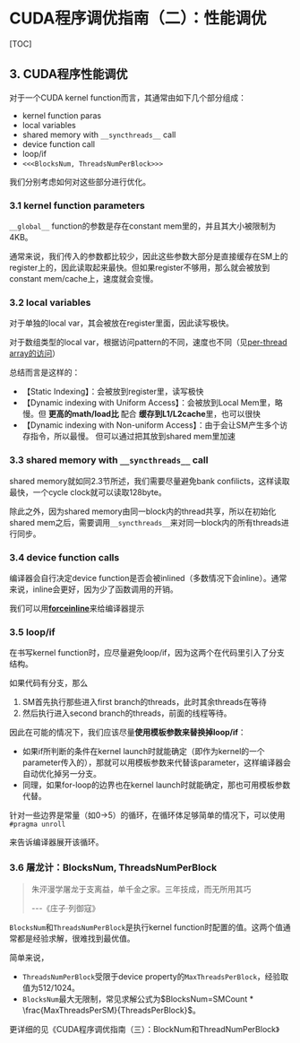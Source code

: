 # CUDA程序调优指南（二）：性能调优

[TOC]

## 3. CUDA程序性能调优

对于一个CUDA kernel function而言，其通常由如下几个部分组成：

- kernel function paras
- local variables
- shared memory with `__syncthreads__` call
- device function call
- loop/if
- `<<<BlocksNum, ThreadsNumPerBlock>>>`

我们分别考虑如何对这些部分进行优化。

### 3.1 kernel function parameters

`__global__` function的参数是存在constant mem里的，并且其大小被限制为4KB。

通常来说，我们传入的参数都比较少，因此这些参数大部分是直接缓存在SM上的register上的，因此读取起来最快。但如果register不够用，那么就会被放到constant mem/cache上，速度就会变慢。

### 3.2 local variables

对于单独的local var，其会被放在register里面，因此读写极快。

对于数组类型的local var，根据访问pattern的不同，速度也不同（见[per-thread array的访问](onenote:#per-thread%20array的访问&section-id={5C77B0DB-D635-4E98-9899-D7852F21785F}&page-id={A9B21393-322A-4EE6-AEA1-D8096233123D}&end&base-path=https://d.docs.live.net/606463c833bea118/Documents/Distribute%20Computing/GPU.one)）

总结而言是这样的：

- 【Static Indexing】：会被放到register里，读写极快
- 【Dynamic indexing with Uniform Access】：会被放到Local Mem里，略慢。但 **更高的math/load比** 配合 **缓存到L1/L2cache**里，也可以很快
- 【Dynamic indexing with Non-uniform Access】：由于会让SM产生多个访存指令，所以最慢。 但可以通过把其放到shared mem里加速

### 3.3 shared memory with `__syncthreads__` call

shared memory就如同2.3节所述，我们需要尽量避免bank confilicts，这样读取最快，一个cycle clock就可以读取128byte。

除此之外，因为shared memory由同一block内的thread共享，所以在初始化shared mem之后，需要调用`__syncthreads__`来对同一block内的所有threads进行同步。

### 3.4 device function calls

编译器会自行决定device function是否会被inlined（多数情况下会inline）。通常来说，inline会更好，因为少了函数调用的开销。

我们可以用[__forceinline__](https://docs.nvidia.com/cuda/cuda-c-programming-guide/index.html#noinline-and-forceinline)来给编译器提示

### 3.5 loop/if

在书写kernel function时，应尽量避免loop/if，因为这两个在代码里引入了分支结构。

如果代码有分支，那么

1. SM首先执行那些进入first branch的threads，此时其余threads在等待
2. 然后执行进入second branch的threads，前面的线程等待。

因此在可能的情况下，我们应该尽量**使用模板参数来替换掉loop/if**：

- 如果if所判断的条件在kernel launch时就能确定（即作为kernel的一个parameter传入的），那就可以用模板参数来代替该parameter，这样编译器会自动优化掉另一分支。
- 同理，如果for-loop的边界也在kernel launch时就能确定，那也可用模板参数代替。

针对一些边界是常量（如0->5）的循环，在循环体足够简单的情况下，可以使用`#pragma unroll`

来告诉编译器展开该循环。

### 3.6 屠龙计：BlocksNum, ThreadsNumPerBlock

> 朱泙漫学屠龙于支离益，单千金之家。三年技成，而无所用其巧
>
> ---《庄子·列御寇》

`BlocksNum`和`ThreadsNumPerBlock`是执行kernel function时配置的值。这两个值通常都是经验求解，很难找到最优值。

简单来说，

- `ThreadsNumPerBlock`受限于device property的`MaxThreadsPerBlock`，经验取值为512/1024。
- `BlocksNum`最大无限制，常见求解公式为$BlocksNum=SMCount * \frac{MaxThreadsPerSM}{ThreadsPerBlock}$。



更详细的见《CUDA程序调优指南（三）：BlockNum和ThreadNumPerBlock》
